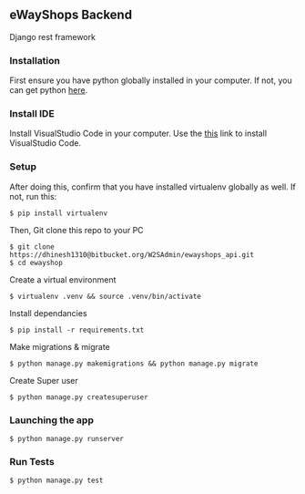 ## eWayShops Backend
Django rest framework

### Installation 
First ensure you have python globally installed in your computer. If not, you can get python [here](https://python.org).

### Install IDE
Install VisualStudio Code in your computer. Use the [this](https://code.visualstudio.com/download) link to install VisualStudio Code.

### Setup

After doing this, confirm that you have installed virtualenv globally as well. If not, run this:

    $ pip install virtualenv
Then, Git clone this repo to your PC

    $ git clone https://dhinesh1310@bitbucket.org/W2SAdmin/ewayshops_api.git
    $ cd ewayshop
    
Create a virtual environment

    $ virtualenv .venv && source .venv/bin/activate
Install dependancies

    $ pip install -r requirements.txt
Make migrations & migrate

    $ python manage.py makemigrations && python manage.py migrate
Create Super user
    
    $ python manage.py createsuperuser

### Launching the app
    $ python manage.py runserver

### Run Tests
    $ python manage.py test
